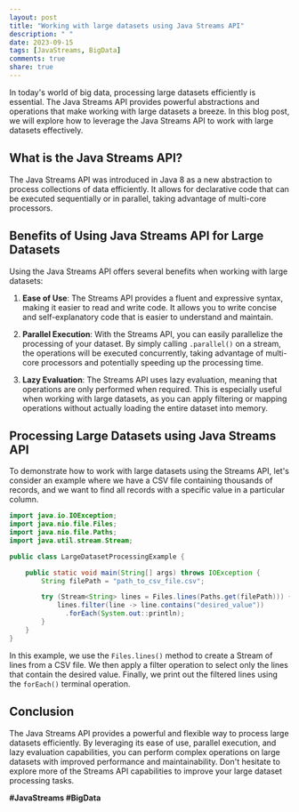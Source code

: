 ```yaml
---
layout: post
title: "Working with large datasets using Java Streams API"
description: " "
date: 2023-09-15
tags: [JavaStreams, BigData]
comments: true
share: true
---
```


In today's world of big data, processing large datasets efficiently is essential. The Java Streams API provides powerful abstractions and operations that make working with large datasets a breeze. In this blog post, we will explore how to leverage the Java Streams API to work with large datasets effectively.

## What is the Java Streams API?

The Java Streams API was introduced in Java 8 as a new abstraction to process collections of data efficiently. It allows for declarative code that can be executed sequentially or in parallel, taking advantage of multi-core processors.

## Benefits of Using Java Streams API for Large Datasets

Using the Java Streams API offers several benefits when working with large datasets:

1. **Ease of Use**: The Streams API provides a fluent and expressive syntax, making it easier to read and write code. It allows you to write concise and self-explanatory code that is easier to understand and maintain.

2. **Parallel Execution**: With the Streams API, you can easily parallelize the processing of your dataset. By simply calling `.parallel()` on a stream, the operations will be executed concurrently, taking advantage of multi-core processors and potentially speeding up the processing time.

3. **Lazy Evaluation**: The Streams API uses lazy evaluation, meaning that operations are only performed when required. This is especially useful when working with large datasets, as you can apply filtering or mapping operations without actually loading the entire dataset into memory.

## Processing Large Datasets using Java Streams API

To demonstrate how to work with large datasets using the Streams API, let's consider an example where we have a CSV file containing thousands of records, and we want to find all records with a specific value in a particular column.

```java
import java.io.IOException;
import java.nio.file.Files;
import java.nio.file.Paths;
import java.util.stream.Stream;

public class LargeDatasetProcessingExample {

    public static void main(String[] args) throws IOException {
        String filePath = "path_to_csv_file.csv";

        try (Stream<String> lines = Files.lines(Paths.get(filePath))) {
            lines.filter(line -> line.contains("desired_value"))
              .forEach(System.out::println);
        }
    }
}
```

In this example, we use the `Files.lines()` method to create a Stream of lines from a CSV file. We then apply a filter operation to select only the lines that contain the desired value. Finally, we print out the filtered lines using the `forEach()` terminal operation.

## Conclusion

The Java Streams API provides a powerful and flexible way to process large datasets efficiently. By leveraging its ease of use, parallel execution, and lazy evaluation capabilities, you can perform complex operations on large datasets with improved performance and maintainability. Don't hesitate to explore more of the Streams API capabilities to improve your large dataset processing tasks.

**#JavaStreams #BigData**